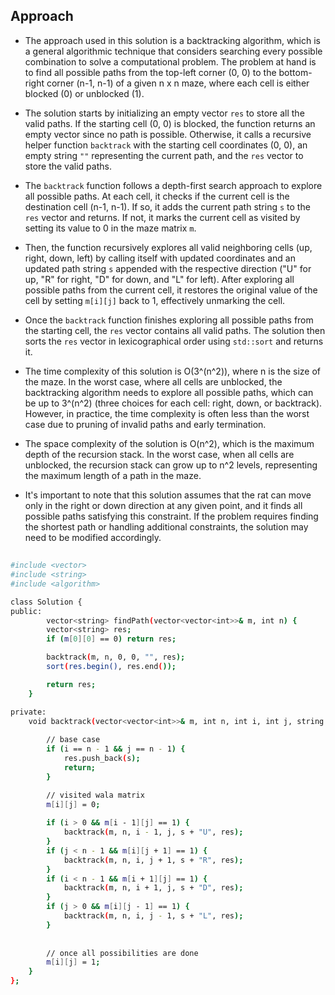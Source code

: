 ## Approach
- The approach used in this solution is a backtracking algorithm, which is a general algorithmic technique that considers searching every possible combination to solve a computational problem. The problem at hand is to find all possible paths from the top-left corner (0, 0) to the bottom-right corner (n-1, n-1) of a given n x n maze, where each cell is either blocked (0) or unblocked (1).

- The solution starts by initializing an empty vector `res` to store all the valid paths. If the starting cell (0, 0) is blocked, the function returns an empty vector since no path is possible. Otherwise, it calls a recursive helper function `backtrack` with the starting cell coordinates (0, 0), an empty string `""` representing the current path, and the `res` vector to store the valid paths.

- The `backtrack` function follows a depth-first search approach to explore all possible paths. At each cell, it checks if the current cell is the destination cell (n-1, n-1). If so, it adds the current path string `s` to the `res` vector and returns. If not, it marks the current cell as visited by setting its value to 0 in the maze matrix `m`.

- Then, the function recursively explores all valid neighboring cells (up, right, down, left) by calling itself with updated coordinates and an updated path string `s` appended with the respective direction ("U" for up, "R" for right, "D" for down, and "L" for left). After exploring all possible paths from the current cell, it restores the original value of the cell by setting `m[i][j]` back to 1, effectively unmarking the cell.

- Once the `backtrack` function finishes exploring all possible paths from the starting cell, the `res` vector contains all valid paths. The solution then sorts the `res` vector in lexicographical order using `std::sort` and returns it.

- The time complexity of this solution is O(3^(n^2)), where n is the size of the maze. In the worst case, where all cells are unblocked, the backtracking algorithm needs to explore all possible paths, which can be up to 3^(n^2) (three choices for each cell: right, down, or backtrack). However, in practice, the time complexity is often less than the worst case due to pruning of invalid paths and early termination.

- The space complexity of the solution is O(n^2), which is the maximum depth of the recursion stack. In the worst case, when all cells are unblocked, the recursion stack can grow up to n^2 levels, representing the maximum length of a path in the maze.

- It's important to note that this solution assumes that the rat can move only in the right or down direction at any given point, and it finds all possible paths satisfying this constraint. If the problem requires finding the shortest path or handling additional constraints, the solution may need to be modified accordingly.
##
```bash
#include <vector>
#include <string>
#include <algorithm>

class Solution {
public:
        vector<string> findPath(vector<vector<int>>& m, int n) {
        vector<string> res;
        if (m[0][0] == 0) return res;

        backtrack(m, n, 0, 0, "", res);
        sort(res.begin(), res.end());

        return res;
    }

private:
    void backtrack(vector<vector<int>>& m, int n, int i, int j, string s, vector<string>& res) {
        
        // base case
        if (i == n - 1 && j == n - 1) {
            res.push_back(s);
            return;
        }

        // visited wala matrix
        m[i][j] = 0;
        
        if (i > 0 && m[i - 1][j] == 1) {
            backtrack(m, n, i - 1, j, s + "U", res);
        }
        if (j < n - 1 && m[i][j + 1] == 1) {
            backtrack(m, n, i, j + 1, s + "R", res);
        }
        if (i < n - 1 && m[i + 1][j] == 1) {
            backtrack(m, n, i + 1, j, s + "D", res);
        }
        if (j > 0 && m[i][j - 1] == 1) {
            backtrack(m, n, i, j - 1, s + "L", res);
        }
        
        
        // once all possibilities are done
        m[i][j] = 1;
    }
};
```


